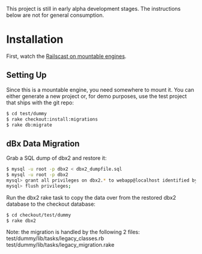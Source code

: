 This project is still in early alpha development stages. The instructions below are not for general consumption.

# Installation

First, watch the [Railscast on mountable engines](http://railscasts.com/episodes/277-mountable-engines?autoplay=true).

## Setting Up

Since this is a mountable engine, you need somewhere to mount it. You
can either generate a new project or, for demo purposes, use the test
project that ships with the git repo:

```bash
$ cd test/dummy
$ rake checkout:install:migrations
$ rake db:migrate
```

## dBx Data Migration

Grab a SQL dump of dbx2 and restore it:
```bash
$ mysql -u root -p dbx2 < dbx2_dumpfile.sql
$ mysql -u root -p dbx2
mysql> grant all privileges on dbx2.* to webapp@localhost identified by 'webapp';
mysql> flush privileges;
```

Run the dbx2 rake task to copy the data over from the restored dbx2 database to the checkout database:
```bash
$ cd checkout/test/dummy
$ rake dbx2
```
Note: the migration is handled by the following 2 files:
    test/dummy/lib/tasks/legacy_classes.rb
    test/dummy/lib/tasks/legacy_migration.rake
